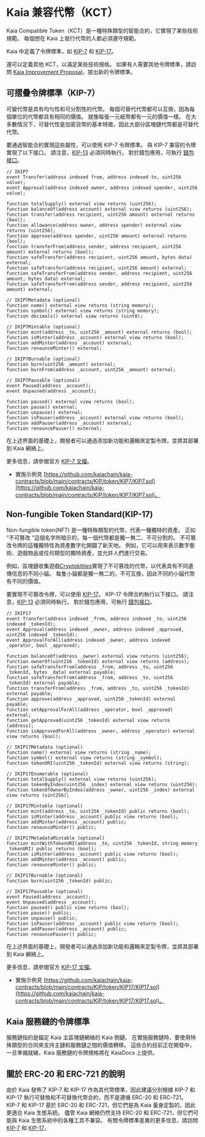 # Kaia 兼容代幣（KCT）

Kaia Compatible Token（KCT）是一種特殊類型的智能合約，它實現了某些技術規範。 每個想在 Kaia 上發行代幣的人都必須遵守規範。

Kaia 中定義了令牌標準，如 [KIP-7](https://kips.kaia.io/KIPs/kip-7) 和 [KIP-17](https://kips.kaia.io/KIPs/kip-17)。

還可以定義其他 KCT，以滿足某些技術規格。 如果有人需要其他令牌標準，請訪問 [Kaia Improvement Proposal](https://github.com/kaiachain/KIPs)，提出新的令牌標準。

## 可摺疊令牌標準（KIP-7）<a id="fungible-token-standard-kip-7"></a>

可變代幣是具有均勻性和可分割性的代幣。 每個可替代代幣都可以互換，因為每個單位的代幣都具有相同的價值。 就像每張一元紙幣都有一元的價值一樣。 在大多數情況下，可替代性是加密貨幣的基本特徵，因此大部分區塊鏈代幣都是可替代代幣。

要通過智能合約實現這些屬性，可以使用 KIP-7 令牌標準。 與 KIP-7 兼容的令牌實現了以下接口。 請注意，[KIP-13](https://kips.kaia.io/KIPs/kip-13) 必須同時執行。 對於錢包應用，可執行 [錢包接口](https://kips.kaia.io/KIPs/kip-7#wallet-interface)。

```solidity
// IKIP7
event Transfer(address indexed from, address indexed to, uint256 value);
event Approval(address indexed owner, address indexed spender, uint256 value);

function totalSupply() external view returns (uint256);
function balanceOf(address account) external view returns (uint256);
function transfer(address recipient, uint256 amount) external returns (bool);
function allowance(address owner, address spender) external view returns (uint256);
function approve(address spender, uint256 amount) external returns (bool);
function transferFrom(address sender, address recipient, uint256 amount) external returns (bool);
function safeTransfer(address recipient, uint256 amount, bytes data) external;
function safeTransfer(address recipient, uint256 amount) external;
function safeTransferFrom(address sender, address recipient, uint256 amount, bytes data) external;
function safeTransferFrom(address sender, address recipient, uint256 amount) external;

// IKIP7Metadata (optional)
function name() external view returns (string memory);
function symbol() external view returns (string memory);
function decimals() external view returns (uint8);

// IKIP7Mintable (optional)
function mint(address _to, uint256 _amount) external returns (bool);
function isMinter(address _account) external view returns (bool);
function addMinter(address _account) external;
function renounceMinter() external;

// IKIP7Burnable (optional)
function burn(uint256 _amount) external;
function burnFrom(address _account, uint256 _amount) external;

// IKIP7Pausable (optional)
event Paused(address _account);
event Unpaused(address _account);

function paused() external view returns (bool);
function pause() external;
function unpause() external;
function isPauser(address _account) external view returns (bool);
function addPauser(address _account) external;
function renouncePauser() external;
```

在上述界面的基礎上，開發者可以通過添加新功能和邏輯來定製令牌，並將其部署到 Kaia 網絡上。

更多信息，請參閱官方 [KIP-7 文檔](https://kips.kaia.io/KIPs/kip-7)。

- 實施示例見 [https://github.com/kaiachain/kaia-contracts/blob/main/contracts/KIP/token/KIP7/KIP7.sol](https://github.com/kaiachain/kaia-contracts/blob/main/contracts/KIP/token/KIP7/KIP7.sol)。

## Non-fungible Token Standard\(KIP-17\)<a id="non-fungible-token-standard-kip-17"></a>

Non-fungible token\(NFT\) 是一種特殊類型的代幣，代表一種獨特的資產。 正如 "不可篡改 "這個名字所暗示的，每一個代幣都是獨一無二、不可分割的。 不可篡改令牌的這種獨特性為資產數字化開闢了新天地。 例如，它可以用來表示數字藝術、遊戲物品或任何類型的獨特資產，並允許人們進行交易。

例如，區塊鏈收集遊戲[Cryptokitties](https://www.cryptokitties.co/)實現了不可篡改的代幣，以代表具有不同遺傳信息的不同小貓。 每隻小貓都是獨一無二的，不可互換，因此不同的小貓代幣有不同的價值。

要實現不可篡改令牌，可以使用 [KIP-17](https://kips.kaia.io/KIPs/kip-17)。 KIP-17 令牌合約執行以下接口。 請注意，[KIP-13](https://kips.kaia.io/KIPs/kip-13) 必須同時執行。 對於錢包應用，可執行 [錢包接口](https://kips.kaia.io/KIPs/kip-17#wallet-interface)。

```solidity
// IKIP17
event Transfer(address indexed _from, address indexed _to, uint256 indexed _tokenId);
event Approval(address indexed _owner, address indexed _approved, uint256 indexed _tokenId);
event ApprovalForAll(address indexed _owner, address indexed _operator, bool _approved);

function balanceOf(address _owner) external view returns (uint256);
function ownerOf(uint256 _tokenId) external view returns (address);
function safeTransferFrom(address _from, address _to, uint256 _tokenId, bytes _data) external payable;
function safeTransferFrom(address _from, address _to, uint256 _tokenId) external payable;
function transferFrom(address _from, address _to, uint256 _tokenId) external payable;
function approve(address _approved, uint256 _tokenId) external payable;
function setApprovalForAll(address _operator, bool _approved) external;
function getApproved(uint256 _tokenId) external view returns (address);
function isApprovedForAll(address _owner, address _operator) external view returns (bool);

// IKIP17Metadata (optional)
function name() external view returns (string _name);
function symbol() external view returns (string _symbol);
function tokenURI(uint256 _tokenId) external view returns (string);

// IKIP17Enumerable (optional)
function totalSupply() external view returns (uint256);
function tokenByIndex(uint256 _index) external view returns (uint256);
function tokenOfOwnerByIndex(address _owner, uint256 _index) external view returns (uint256);

// IKIP17Mintable (optional)
function mint(address _to, uint256 _tokenId) public returns (bool);
function isMinter(address _account) public view returns (bool);
function addMinter(address _account) public;
function renounceMinter() public;

// IKIP17MetadataMintable (optional)
function mintWithTokenURI(address _to, uint256 _tokenId, string memory _tokenURI) public returns (bool);
function isMinter(address _account) public view returns (bool);
function addMinter(address _account) public;
function renounceMinter() public;

// IKIP17Burnable (optional)
function burn(uint256 _tokenId) public;

// IKIP17Pausable (optional)
event Paused(address _account);
event Unpaused(address _account);
function paused() public view returns (bool);
function pause() public;
function unpause() public;
function isPauser(address _account) public view returns (bool);
function addPauser(address _account) public;
function renouncePauser() public;
```

在上述界面的基礎上，開發者可以通過添加新功能和邏輯來定製令牌，並將其部署到 Kaia 網絡上。

更多信息，請參閱官方 [KIP-17 文檔](https://kips.kaia.io/KIPs/kip-17)。

- 實施示例見 [https://github.com/kaiachain/kaia-contracts/blob/main/contracts/KIP/token/KIP17/KIP17.sol](https://github.com/kaiachain/kaia-contracts/blob/main/contracts/KIP/token/KIP17/KIP17.sol)。

## Kaia 服務鏈的令牌標準<a id="token-standards-for-kaia-service-chain"></a>

服務鏈指的是錨定 Kaia 主區塊鏈網絡的 Kaia 側鏈。 在實施服務鏈時，要使用特殊類型的合同來支持主鏈和服務鏈之間的價值轉移。 這些合約目前正在開發中，一旦準備就緒，Kaia 服務鏈的令牌規格將在 KaiaDocs 上提供。

## 關於 ERC-20 和 ERC-721 的說明<a id="notes-on-erc-20-and-erc-721"></a>

由於 Kaia 發佈了 KIP-7 和 KIP-17 作為其代幣標準，因此建議分別根據 KIP-7 和 KIP-17 執行可替換和不可替換代幣合約，而不是遵循 ERC-20 和 ERC-721。
KIP-7 和 KIP-17 基於 ERC-20 和 ERC-721，但它們是為 Kaia 量身定製的，因此更適合 Kaia 生態系統。 儘管 Kaia 網絡仍然支持 ERC-20 和 ERC-721，但它們可能與 Kaia 生態系統中的各種工具不兼容。
有關令牌標準差異的更多信息，請訪問 [KIP-7](https://kips.kaia.io/KIPs/kip-7#differences-with-erc-20) 和 [KIP-17](https://kips.kaia.io/KIPs/kip-17#differences-from-erc-721)。

